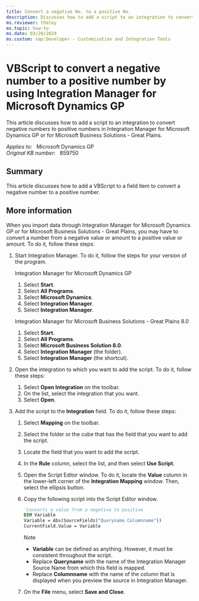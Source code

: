 ```yaml
---
title: Convert a negative No. to a positive No.
description: Discusses how to add a script to an integration to convert negative numbers to positive numbers in Integration Manager for Microsoft Dynamics GP or for Microsoft Business Solutions - Great Plains.
ms.reviewer: theley
ms.topic: how-to
ms.date: 03/20/2024
ms.custom: sap:Developer - Customization and Integration Tools
---
```

# VBScript to convert a negative number to a positive number by using Integration Manager for Microsoft Dynamics GP

This article discusses how to add a script to an integration to convert negative numbers to positive numbers in Integration Manager for Microsoft Dynamics GP or for Microsoft Business Solutions - Great Plains.

_Applies to:_ &nbsp; Microsoft Dynamics GP  
_Original KB number:_ &nbsp; 859750

## Summary

This article discusses how to add a VBScript to a field item to convert a negative number to a positive number.

## More information

When you import data through Integration Manager for Microsoft Dynamics GP or for Microsoft Business Solutions - Great Plains, you may have to convert a number from a negative value or amount to a positive value or amount. To do it, follow these steps:

1. Start Integration Manager. To do it, follow the steps for your version of the program.

    Integration Manager for Microsoft Dynamics GP

      1. Select **Start**.
      2. Select **All Programs**.
      3. Select **Microsoft Dynamics**.
      4. Select **Integration Manager**.
      5. Select **Integration Manager**.
  
    Integration Manager for Microsoft Business Solutions - Great Plains 8.0

      1. Select **Start**.
      2. Select **All Programs**.
      3. Select **Microsoft Business Solution 8.0**.
      4. Select **Integration Manager** (the folder).
      5. Select **Integration Manager** (the shortcut).

2. Open the integration to which you want to add the script. To do it, follow these steps:

    1. Select **Open Integration** on the toolbar.
    2. On the list, select the integration that you want.
    3. Select **Open**.

3. Add the script to the **Integration** field. To do it, follow these steps:
    1. Select **Mapping** on the toolbar.
    2. Select the folder or the cube that has the field that you want to add the script.
    3. Locate the field that you want to add the script.
    4. In the **Rule** column, select the list, and then select **Use Script**.
    5. Open the Script Editor window. To do it, locate the **Value** column in the lower-left corner of the **Integration Mapping** window. Then, select the ellipsis button.
    6. Copy the following script into the Script Editor window.

        ```vb
        'Converts a value from a negative to positive
        DIM Variable
        Variable = Abs(SourceFields("Queryname.Columnname"))
        CurrentField.Value = Variable
        ```

        > [!NOTE]
        >
        > - **Variable** can be defined as anything. However, it must be consistent throughout the script.
        > - Replace **Queryname** with the name of the Integration Manager Source Name from which this field is mapped.
        > - Replace **Columnname** with the name of the column that is displayed when you preview the source in Integration Manager.

    7. On the **File** menu, select **Save and Close**.
